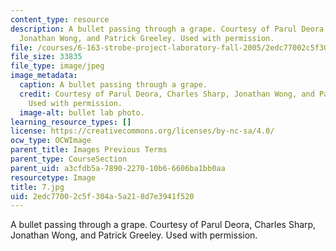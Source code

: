 ```yaml
---
content_type: resource
description: A bullet passing through a grape. Courtesy of Parul Deora, Charles Sharp,
  Jonathan Wong, and Patrick Greeley. Used with permission.
file: /courses/6-163-strobe-project-laboratory-fall-2005/2edc77002c5f304a5a218d7e3941f520_7.jpg
file_size: 33835
file_type: image/jpeg
image_metadata:
  caption: A bullet passing through a grape.
  credit: Courtesy of Parul Deora, Charles Sharp, Jonathan Wong, and Patrick Greeley.
    Used with permission.
  image-alt: bullet lab photo.
learning_resource_types: []
license: https://creativecommons.org/licenses/by-nc-sa/4.0/
ocw_type: OCWImage
parent_title: Images Previous Terms
parent_type: CourseSection
parent_uid: a3cfdb5a-7890-2270-10b6-6606ba1bb0aa
resourcetype: Image
title: 7.jpg
uid: 2edc7700-2c5f-304a-5a21-8d7e3941f520
---
```

A bullet passing through a grape. Courtesy of Parul Deora, Charles Sharp, Jonathan Wong, and Patrick Greeley. Used with permission.